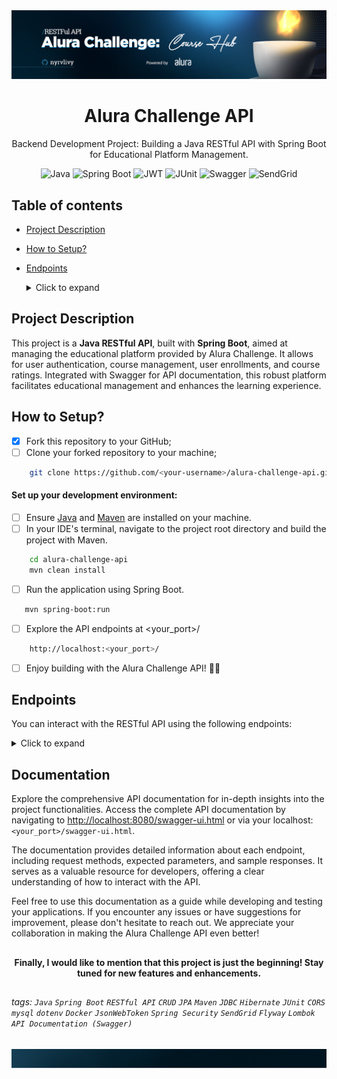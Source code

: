 <div align="center">
  <img alt="Alura Challenge API Banner" src="./.github/assets/images/api-banner.png">
</div>

<h1 align="center">Alura Challenge API</h1>
<p align="center">Backend Development Project: Building a Java RESTful API with Spring Boot for Educational Platform Management.</p>

<div align="center">

![Java](https://img.shields.io/badge/Java-v21-red)
![Spring Boot](https://img.shields.io/badge/Spring_Boot-v3.2.4-green)
![JWT](https://img.shields.io/badge/JWT-0.11.5-blue)
![JUnit](https://img.shields.io/badge/JUnit-5.7.0-yellow)
![Swagger](https://img.shields.io/badge/Swagger-v3.0.0-brightgreen)
![SendGrid](https://img.shields.io/badge/SendGrid-4.10.2-orange)


</div>

##

## Table of contents

* [Project Description](#project-description)
* [How to Setup?](#how-to-setup)
* [Endpoints](#endpoints)
    <details>
    <summary>Click to expand</summary>

    - [Authentication](#authentication)
        - [Register User](#register-user)
        - [Authenticate User](#authenticate-user)
    - [Users](#users)
        - [Retrieve Authenticated User](#retrieve-authenticated-user)
        - [Find User by Username](#find-user-by-username)
        - [List All Users](#list-all-users)
    - [Courses](#courses)
        - [Create a New Course](#create-a-new-course)
        - [Disable a Course](#disable-a-course)
        - [Enable a Course](#enable-a-course)
        - [List Courses](#list-courses)
    - [Enrollments](#enrollments)
        - [Enroll in Course](#enroll-in-course)
    - [Ratings](#ratings)
        - [Submit a Course Rating](#submit-a-course-rating)
    - [Application Status](#application-status)
        - [Welcome Message](#welcome-message)
        - [Check Application Health](#check-application-health)

  </details>

##

## Project Description

This project is a **Java RESTful API**, built with **Spring Boot**, aimed at managing the educational platform provided by Alura Challenge. It allows for user authentication, course management, user enrollments, and course ratings. Integrated with Swagger for API documentation, this robust platform facilitates educational management and enhances the learning experience.

##

## How to Setup?

- [x] Fork this repository to your GitHub;
- [ ] Clone your forked repository to your machine;

```bash
    git clone https://github.com/<your-username>/alura-challenge-api.git
```

#### Set up your development environment:

- [ ] Ensure [Java](https://www.oracle.com/java/technologies/javase-downloads.html)
  and [Maven](https://maven.apache.org/download.cgi) are installed on your machine.
- [ ] In your IDE's terminal, navigate to the project root directory and build the project with Maven.

```bash
    cd alura-challenge-api
    mvn clean install
```

- [ ] Run the application using Spring Boot.

```bash
   mvn spring-boot:run
```

- [ ] Explore the API endpoints at <your_port>/

```bash
    http://localhost:<your_port>/
```

- [ ] Enjoy building with the Alura Challenge API! 🚀🎉

## Endpoints

You can interact with the RESTful API using the following endpoints:

<details>
<summary>Click to expand</summary>

### Authentication
Operations related to user authentication.

#### Register User
Registers a new user to the system.
```bash
POST /auth/signup
```

E.g., to register a new user:
```json
{
  "name": "Marge Simpson",
  "username": "marge",
  "email": "bluehairwoman@simpsons.com",
  "password": "ilovemyfamily"
}
```
- Output:
```json
{
  "id": 1,
  "name": "Marge Simpson",
  "username": "marge",
  "email": "bluehairwoman@simpsons.com",
  "roles": {
    "id": 1,
    "name": "ROLE_USER"
  },
  "created_at": "2024-03-28 02:33:32",
[...]
}
```
#### Authenticate User
Authenticates a user by validating login credentials.
```bash
POST /auth/login
```
E.g., to authenticate a user:
```json
{
  "username": "marge",
  "password": "ilovemyfamily"
}
```

> [!NOTE]
> Login can be done with either username or email.


- Output:
```json
{
  "token": "dasdasdidSIsISwiZXhwIjoxNzExNjA4NzI5fQ.xWpWgqE7sSl1vwfvV-cFdBrQ2_1tZWbF5ln80nyATkE",
  "expiresIn": 3600000
}
```

### Users
Operations related to users.

#### Retrieve Authenticated User
Fetches details of the currently authenticated user. User privileges required.
```bash
GET /users/me
```

#### Find User by Username
Fetches details of a user by their username. Admin privileges required.
```bash
GET /users
```

- Output:
```json
{
  "name": "Boo",
  "email": "boo@gmail.com",
  "role": "ROLE_ADMIN"
}
```


#### List All Users
Retrieves a list of all users in the system. Admin privileges required.
```bash
GET /users/{username}
```

- Output:
```json
{
  "content": [
    {
      "name": "Marge Simpson",
      "username": "marge",
      "email": "bluehairwoman@simpsons.com",
      "role": "ROLE_USER",
      "created_at": "2024-03-28 02:33:32"
    },
    {
      "name": "Bart Simpson",
      "username": "bart",
      "email": "skateboy@simpsons.com",
      "role": "ROLE_USER",
      "created_at": "2024-03-28 02:33:32"
    },
    [...]
  ],
}
```

### Courses
Operations related to courses.

#### Create a new Course
Creates a new course, assigning an instructor. Admin privileges required.
```bash
POST /courses
```
E.g., to create a course:
```json
{
  "name": "Java Programming",
  "code": "JAVACODE",
  "instructor_id": 2,
  "description": "Learn Java programming from scratch.",
  "status": 1
}
```
- Output:
```json
{
  "name": "Java Programming",
  "code": "JAVACODE",
  "instructor": "Homer Simpson",
  "description": "Learn Java programming from scratch.",
  "status": "active",
  "created_at": "2024-03-28 02:33:32"
}
```

#### Disable a Course
Disables a course without deletion. Admin privileges required.
```bash
PUT /courses/{code}/disable
```
E.g., to disable a course with code `JAVACODE`:
- Output:
```json
{
  "name": "Java Programming",
  "code": "JAVACODE",
  "instructor": "Homer Simpson",
  "description": "Learn Java programming from scratch.",
  "status": "inactive",
  "created_at": "2024-03-28 02:33:32",
  "inactive_at": "2024-03-29 19:11:15"
}
```

#### Enable a Course
Enables a previously disabled course. Admin privileges required.
```bash
PUT /courses/{code}/enable
```
E.g., to enable a course with code `JAVACODE`:
- Output:
```json
{
  "name": "Java Programming",
  "code": "JAVACODE",
  "instructor": "Homer Simpson",
  "description": "Learn Java programming from scratch.",
  "status": "active",
  "created_at": "2024-03-28 02:33:32"
}
```

#### List Courses
Lists all courses. Supports pagination and optional status filtering. Admin privileges required.
```bash
GET /courses
```

To filter by status, use the following query parameters:
```bash
GET /courses?status=true

GET /courses?status=false
```

To paginate the results, use the following query parameters:
```bash
GET /courses?page=0&size=10
```

- Output:
```json
{
  "content": [
    {
      "name": "Java Programming",
      "code": "JAVACODE",
      "instructor": "Homer Simpson",
      "description": "Learn Java programming from scratch.",
      "status": "active",
      "created_at": "2024-03-28 02:33:32"
    },
    {
      "name": "Python Programming",
      "code": "PYCODE",
      "instructor": "Bart Simpson",
      "description": "Learn Python programming from scratch.",
      "status": "active",
      "created_at": "2024-03-28 02:33:32"
    },
    [...]
  ],
}
```

### Enrollments
Operations related to course enrollments.

#### Enroll in Course
Enrolls the authenticated user in a course. User privileges required.
```bash
POST /enrollments
```
E.g., to enroll in a course with id `1`:
```json
{
  "course_id": 1
}
```
- Output:
```json
{
  "id": 1,
  "user_id": 1,
  "course_id": 1,
  "enrollment_date": "2024-03-28 02:33:32"
}
```

### Ratings
Operations related to course ratings.

#### Submit a Course Rating
Submits a rating for a course, including a numerical score and an optional comment. User privileges required.
```bash
POST /ratings
```

E.g., to submit a rating for a course with id `1`:
```json
{
  "course_id": 1,
  "score": 9,
  "comment": "Great course!"
}
```

> [!NOTE]
> When a course is rated with a score lower than 6, the instructor receives a notification by email.

![email-template-img.png](.github/assets/images/email-template-img.png)


### Application Status
Operations related to application status.

#### Welcome Message
```bash
GET /
```

#### Check Application Health
```bash
GET /status
```

</details>

##

## Documentation

Explore the comprehensive API documentation for in-depth insights into the project functionalities. Access the complete API
documentation by navigating to [http://localhost:8080/swagger-ui.html](http://localhost:8080/swagger-ui.html) or via your
localhost: `<your_port>/swagger-ui.html`.

The documentation provides detailed information about each endpoint, including request methods, expected parameters, and sample
responses. It serves as a valuable resource for developers, offering a clear understanding of how to interact with the API.

Feel free to use this documentation as a guide while developing and testing your applications. If you encounter any issues or have
suggestions for improvement, please don't hesitate to reach out. We appreciate your collaboration in making the Alura Challenge API
even better!

##

<div align="center">

**Finally, I would like to mention that this project is just the beginning! Stay tuned for new features and enhancements.**

</div>

##

###### tags: `Java` `Spring Boot` `RESTful API` `CRUD` `JPA` `Maven` `JDBC` `Hibernate` `JUnit` `CORS`  `mysql` `dotenv` `Docker` `JsonWebToken` `Spring Security` `SendGrid` `Flyway` `Lombok` `API Documentation (Swagger)`

<div align="center">
  <img alt="Alura Challenge API Footer Banner" src="./.github/assets/images/api-footer.png">
</div>
